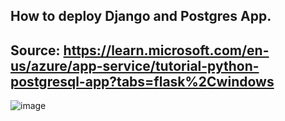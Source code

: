 ## How to deploy Django and Postgres App.
## Source: https://learn.microsoft.com/en-us/azure/app-service/tutorial-python-postgresql-app?tabs=flask%2Cwindows
![image](https://github.com/jniranjanreddy/azure/assets/83489863/6ba6da64-feb3-490a-aca1-814e57797b14)
